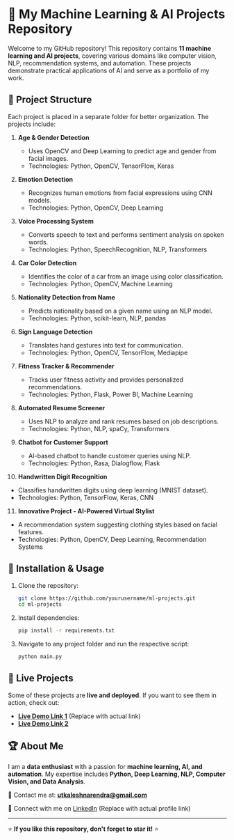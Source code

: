# 🚀 My Machine Learning & AI Projects Repository

Welcome to my GitHub repository! This repository contains **11 machine learning and AI projects**, covering various domains like computer vision, NLP, recommendation systems, and automation. These projects demonstrate practical applications of AI and serve as a portfolio of my work.

## 📂 Project Structure
Each project is placed in a separate folder for better organization. The projects include:

1. **Age & Gender Detection**
   - Uses OpenCV and Deep Learning to predict age and gender from facial images.
   - Technologies: Python, OpenCV, TensorFlow, Keras

2. **Emotion Detection**
   - Recognizes human emotions from facial expressions using CNN models.
   - Technologies: Python, OpenCV, Deep Learning

3. **Voice Processing System**
   - Converts speech to text and performs sentiment analysis on spoken words.
   - Technologies: Python, SpeechRecognition, NLP, Transformers

4. **Car Color Detection**
   - Identifies the color of a car from an image using color classification.
   - Technologies: Python, OpenCV, Machine Learning

5. **Nationality Detection from Name**
   - Predicts nationality based on a given name using an NLP model.
   - Technologies: Python, scikit-learn, NLP, pandas

6. **Sign Language Detection**
   - Translates hand gestures into text for communication.
   - Technologies: Python, OpenCV, TensorFlow, Mediapipe

7. **Fitness Tracker & Recommender**
   - Tracks user fitness activity and provides personalized recommendations.
   - Technologies: Python, Flask, Power BI, Machine Learning

8. **Automated Resume Screener**
   - Uses NLP to analyze and rank resumes based on job descriptions.
   - Technologies: Python, NLP, spaCy, Transformers

9. **Chatbot for Customer Support**
   - AI-based chatbot to handle customer queries using NLP.
   - Technologies: Python, Rasa, Dialogflow, Flask

10. **Handwritten Digit Recognition**
   - Classifies handwritten digits using deep learning (MNIST dataset).
   - Technologies: Python, TensorFlow, Keras, CNN

11. **Innovative Project - AI-Powered Virtual Stylist**
   - A recommendation system suggesting clothing styles based on facial features.
   - Technologies: Python, OpenCV, Deep Learning, Recommendation Systems

## 📜 Installation & Usage
1. Clone the repository:
   ```bash
   git clone https://github.com/yourusername/ml-projects.git
   cd ml-projects
   ```
2. Install dependencies:
   ```bash
   pip install -r requirements.txt
   ```
3. Navigate to any project folder and run the respective script:
   ```bash
   python main.py
   ```

## 🌟 Live Projects
Some of these projects are **live and deployed**. If you want to see them in action, check out:
- **[Live Demo Link 1](#)** (Replace with actual link)
- **[Live Demo Link 2](#)**

## 🏆 About Me
I am a **data enthusiast** with a passion for **machine learning, AI, and automation**. My expertise includes **Python, Deep Learning, NLP, Computer Vision, and Data Analysis**.

📧 Contact me at: **utkaleshnarendra@gmail.com**

📌 Connect with me on [LinkedIn](#) (Replace with actual profile link)

---

⭐ **If you like this repository, don't forget to star it!** ⭐

